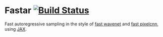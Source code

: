 # Fastar [![Build Status](https://travis-ci.org/j-towns/fastar.svg?branch=master)](https://travis-ci.org/j-towns/fastar)

Fast autoregressive sampling in the style of [fast
wavenet](https://github.com/tomlepaine/fast-wavenet) and [fast
pixelcnn](https://github.com/PrajitR/fast-pixel-cnn), using
[JAX](https://github.com/google/jax).

